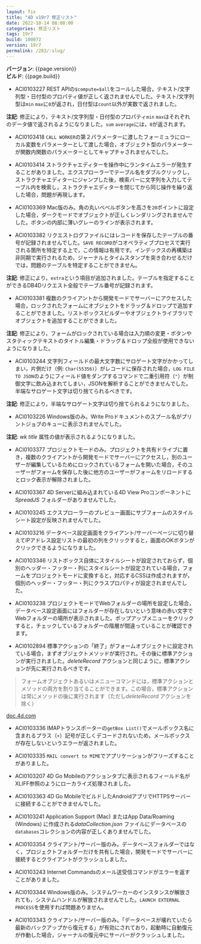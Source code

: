 ```yaml
---
layout: fix
title: "4D v19r7 修正リスト"
date: 2022-10-14 08:00:00
categories: 修正リスト
tags: 19r7
build: 100072
version: 19r7
permalink: /283/:slug/
---
```


**バージョン**: {{page.version}}  
**ビルド**: {{page.build}} 

* ACI0103227 REST APIの`$compute=$all`をコールした場合，テキスト/文字列型・日付型のプロパティ値が正しく返されませんでした。テキスト/文字列型は`min` `max`に`0`が返され，日付型は`count`以外が実数で返されました。

**注記**: 修正により，テキスト/文字列型・日付型のプロパティ`min` `max`はそれぞれのデータ値で返されるようになりました。`sum` `average`には，`0`が返されます。

* ACI0103418 `CALL WORKER`の第２パラメーターに渡したフォーミュラにローカル変数をパラメーターとして渡した場合，オブジェクト型のパラメーターが関数内関数のパラメーターとしてキャプチャされませんでした。

* ACI0103414 ストラクチャエディターを操作中にランタイムエラーが発生することがありました。エクスプローラーでテーブル名をダブルクリックし，ストラクチャエディターにジャンプした後，検索バーに文字列を入力してテーブル内を検索し，ストラクチャエディターを閉じてから同じ操作を繰り返した場合，問題が再現します。

* ACI0103369 Mac版のみ。角の丸いべべルボタンを高さを`20`ポイントに設定した場合，ダークモードでオブジェクトが正しくレンダリングされませんでした。ボタンの内部に薄いグレーのラインが表示されます。

* ACI0103382 リクエストログファイルにはレコードを保存したテーブルの番号が記録されませんでした。`SAVE RECORD`がコオペラティブプロセスで実行される箇所を特定する上で，この情報は有用です。インデックスの再構築は非同期で実行されるため，ジャーナルとタイムスタンプを突き合わせるだけでは，問題のテーブルを特定することができません。

**注記**: 修正により，`extra`という項目が追加されました。テーブルを指定することができるDB4Dリクエスト全般でテーブル番号が記録されます。

* ACI0103381 複数のクライアントから開発モードでサーバーにアクセスした場合，ロックされたフォームにオブジェクトをドラッグ＆ドロップで追加することができました。リストボックスビルダーやオブジェクトライブラリでオブジェクトを追加することができました。

**注記**: 修正により，フォームがロックされている場合は入力順の変更・ボタンやスタティックテキストのタイトル編集・ドラッグ＆ドロップ全般が使用できないようになりました。

* ACI0103244 文字列フィールドの最大文字数にサロゲート文字がかかってしまい，片側だけ（例: `Char(55356)`）がレコードに保存された場合，`LOG FILE TO JSON`のようにフィールド値をダンプするコマンドで二重引用符（`"`）が制御文字に飲み込まれてしまい，JSONを解析することができませんでした。半端なサロゲート文字は切り捨てられるべきです。

**注記**: 修正により，半端なサロゲート文字は切り捨てられるようになりました。

* ACI0103226 Windows版のみ。Write Proドキュメントのスプール名がプリントジョブのキューに表示されませんでした。

**注記**: *wk title* 属性の値が表示されるようになりました。

* ACI0103377 プロジェクトモードのみ。プロジェクトを共有ドライブに置き，複数のクライアントから開発モードでサーバーにアクセスし，別のユーザーが編集しているためにロックされているフォームを開いた場合，そのユーザーがフォームを保存した後に他方のユーザーがフォームをリロードするとロック表示が解除されました。

* ACI0103367 4D Serverに組み込まれている4D View Proコンポーネントに*SpreadJS* フォルダーがありませんでした。

* ACI0103245 エクスプローラーのプレビュー画面にサブフォームのスタイルシート設定が反映されませんでした。

* ACI0103216 データベース設定画面をクライアント/サーバーページに切り替えてIPアドレス設定リストの最初の列をクリックすると，画面のOKボタンがクリックできるようになりました。
 
* ACI0103346 リストボックス自体にスタイルシートが設定されておらず，個別のヘッダー・フッター・列にスタイルシートが設定されている場合，フォームをプロジェクトモードに変換すると，対応するCSSは作成されますが，個別のヘッダー・フッター・列にクラスプロパティが設定されませんでした。

* ACI0103238 プロジェクトモードでWebフォルダーの場所を設定した場合，データべース設定画面にはフォルダーが存在しないという意味の赤い文字でWebフォルダーの場所が表示されました。ポップアップメニューをクリックすると，チェックしているフォルダーの階層が間違っていることが確認できます。

* ACI0102894 標準アクションの「終了」がフォームオブジェクトに設定されている場合，まずオブジェクトメソッドが実行され。その後に標準アクションが実行されました。*deleteRecord* アクションと同じように，標準アクションが先に実行されるべきです。

> フォームオブジェクトあるいはメニューコマンドには，標準アクションとメソッドの両方を割り当てることができます。この場合，標準アクションは常にメソッドの後に実行されます（ただし*deleteRecord* アクションを除く）

<i class="fa fa-external-link" aria-hidden="true"></i> [doc.4d.com](https://doc.4d.com/4Dv19/4D/19/Standard-actions.300-5416773.ja.html)

* ACI0103336 IMAPトランスポーターの`getBox List()`でメールボックス名に含まれるプラス（`+`）記号が正しくデコードされないため，メールボックスが存在しないというエラーが返されました。

* ACI0103335 `MAIL convert to MIME`でアプリケーションがフリーズすることがありました。
 
* ACI0103207 4D Go Mobileのアクションタブに表示されるフィールド名がXLIFF参照のようにローカライズ処理されました。

* ACI0103363 4D Go MobileでビルドしたAndroidアプリでHTTPSサーバーに接続することができませんでした。

* ACI0103241 Application Support (Mac) またはApp Data/Roaming (Windows) に作成される*dataCollection.json* ファイルにデータベースの`databases`コレクションの内容が正しくありませんでした。

* ACI0103354 クライアント/サーバー版のみ。データベースフォルダーではなく，プロジェクトフォルダーだけを共有した場合，開発モードでサーバーに接続するとクライアントがクラッシュしました。

* ACI0103243 Internet Commandsのメール送受信コマンドがエラーを返すことがありました。

* ACI0103344 Windows版のみ。システムワーカーのインスタンスが解放されても，システムハンドルが解放されませんでした。`LAUNCH EXTERNAL PROCESS`を使用すれば問題ありません。

* ACI0103343 クライアント/サーバー版のみ。「データベースが壊れていたら最新のバックアップから復元する」が有効にされており，起動時に自動復元が作動した場合，ジャーナルの復元中にサーバーがクラッシュしました。
